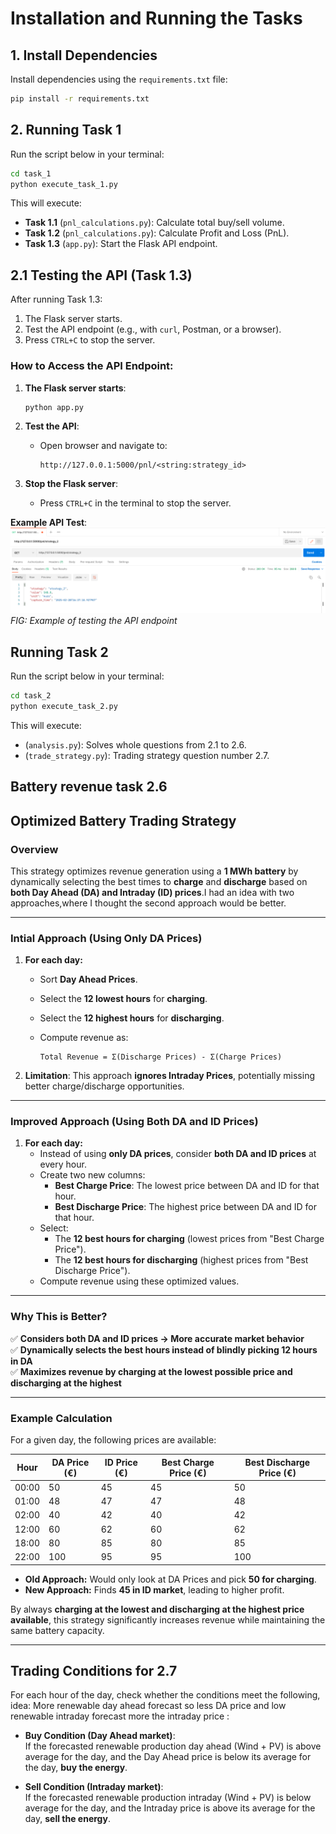# Installation and Running the Tasks

## 1. Install Dependencies  
Install dependencies using the `requirements.txt` file:  
```bash
pip install -r requirements.txt
```

## 2. Running Task 1  
Run the script below in your terminal:  
```bash
cd task_1
python execute_task_1.py
```

This will execute:  
- **Task 1.1** (`pnl_calculations.py`): Calculate total buy/sell volume.  
- **Task 1.2** (`pnl_calculations.py`): Calculate Profit and Loss (PnL).  
- **Task 1.3** (`app.py`): Start the Flask API endpoint.  

## 2.1 Testing the API (Task 1.3)  
After running Task 1.3:  
1. The Flask server starts.  
2. Test the API endpoint (e.g., with `curl`, Postman, or a browser).  
3. Press `CTRL+C` to stop the server.  

### How to Access the API Endpoint:  
1. **The Flask server starts**:  
   ```bash
   python app.py
   ```

2. **Test the API**:  
   - Open browser and navigate to:  
     ```
     http://127.0.0.1:5000/pnl/<string:strategy_id>
     ```  

3. **Stop the Flask server**:  
   - Press `CTRL+C` in the terminal to stop the server.  

**Example API Test**:  
![Sample Image](ref.png)  
*FIG: Example of testing the API endpoint*   

## Running Task 2
Run the script below in your terminal:  
```bash
cd task_2
python execute_task_2.py
```

This will execute:  
- (`analysis.py`): Solves whole questions from 2.1 to 2.6.  
- (`trade_strategy.py`): Trading strategy question number 2.7. 

## Battery revenue  task 2.6

## Optimized Battery Trading Strategy

### Overview
This strategy optimizes revenue generation using a **1 MWh battery** by dynamically selecting the best times to **charge** and **discharge** based on **both Day Ahead (DA) and Intraday (ID) prices**.I had an idea with two approaches,where I thought the second approach would be better.

---

### Intial Approach (Using Only DA Prices)
1. **For each day:**
   - Sort **Day Ahead Prices**.
   - Select the **12 lowest hours** for **charging**.
   - Select the **12 highest hours** for **discharging**.
   - Compute revenue as:

     ```
     Total Revenue = Σ(Discharge Prices) - Σ(Charge Prices)
     ```

2. **Limitation**: This approach **ignores Intraday Prices**, potentially missing better charge/discharge opportunities.

---

### Improved Approach (Using Both DA and ID Prices)
1. **For each day:**
   - Instead of using **only DA prices**, consider **both DA and ID prices** at every hour.
   - Create two new columns:
     - **Best Charge Price**: The lowest price between DA and ID for that hour.
     - **Best Discharge Price**: The highest price between DA and ID for that hour.
   - Select:
     - The **12 best hours for charging** (lowest prices from "Best Charge Price").
     - The **12 best hours for discharging** (highest prices from "Best Discharge Price").
   - Compute revenue using these optimized values.

---

### Why This is Better?
✅ **Considers both DA and ID prices → More accurate market behavior**  
✅ **Dynamically selects the best hours instead of blindly picking 12 hours in DA**  
✅ **Maximizes revenue by charging at the lowest possible price and discharging at the highest**  

---

### Example Calculation
For a given day, the following prices are available:

| Hour  | DA Price (€) | ID Price (€) | Best Charge Price (€) | Best Discharge Price (€) |
|-------|------------|------------|------------------|------------------|
| 00:00 | 50 | 45 | 45 | 50 |
| 01:00 | 48 | 47 | 47 | 48 |
| 02:00 | 40 | 42 | 40 | 42 |
| 12:00 | 60 | 62 | 60 | 62 |
| 18:00 | 80 | 85 | 80 | 85 |
| 22:00 | 100 | 95 | 95 | 100 |

- **Old Approach:** Would only look at DA Prices and pick **50 for charging**.
- **New Approach:** Finds **45 in ID market**, leading to higher profit.

By always **charging at the lowest and discharging at the highest price available**, this strategy significantly increases revenue while maintaining the same battery capacity.

---




## Trading Conditions for 2.7

For each hour of the day, check whether the conditions meet the following, idea: More renewable day ahead forecast so less DA price and low renewable intraday forecast more the intraday price :

- **Buy Condition (Day Ahead market)**:  
  If the forecasted renewable production day ahead (Wind + PV) is above average for the day, and the Day Ahead price is below its average for the day, **buy the energy**.

- **Sell Condition (Intraday market)**:  
  If the forecasted renewable production intraday (Wind + PV) is below average for the day, and the Intraday price is above its average for the day, **sell the energy**.

  
